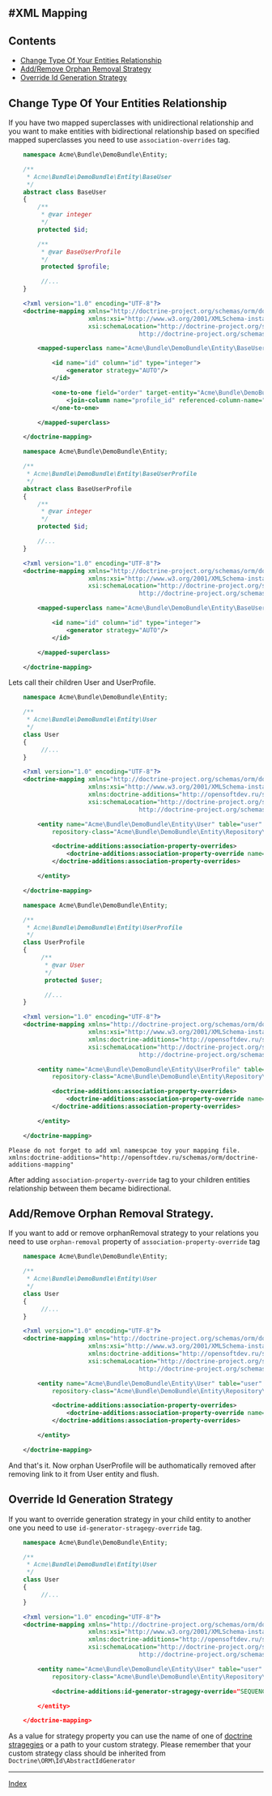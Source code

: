 #XML Mapping
---

## Contents

* [Change Type Of Your Entities Relationship](#change-type-of-your-entities-relationship)
* [Add/Remove Orphan Removal Strategy](#addremove-orphan-removal-strategy)
* [Override Id Generation Strategy](#override-id-generation-strategy)

## <a id="relationship-type"></a>Change Type Of Your Entities Relationship

If you have two mapped superclasses with unidirectional relationship and you want to make entities with bidirectional relationship based on specified mapped superclasses you need to use `association-overrides` tag.


```php
    namespace Acme\Bundle\DemoBundle\Entity;

    /**
     * Acme\Bundle\DemoBundle\Entity\BaseUser
     */
    abstract class BaseUser
    {
        /**
         * @var integer
         */
        protected $id;

        /**
         * @var BaseUserProfile
         */
         protected $profile;

         //...
    }
```

```xml
    <?xml version="1.0" encoding="UTF-8"?>
    <doctrine-mapping xmlns="http://doctrine-project.org/schemas/orm/doctrine-mapping"
                      xmlns:xsi="http://www.w3.org/2001/XMLSchema-instance"
                      xsi:schemaLocation="http://doctrine-project.org/schemas/orm/doctrine-mapping
                                    http://doctrine-project.org/schemas/orm/doctrine-mapping.xsd">

        <mapped-superclass name="Acme\Bundle\DemoBundle\Entity\BaseUser">

            <id name="id" column="id" type="integer">
                <generator strategy="AUTO"/>
            </id>

            <one-to-one field="order" target-entity="Acme\Bundle\DemoBundle\Entity\BaseUserProfile">
                <join-column name="profile_id" referenced-column-name="id"/>
            </one-to-one>

        </mapped-superclass>

    </doctrine-mapping>
```

```php
    namespace Acme\Bundle\DemoBundle\Entity;

    /**
     * Acme\Bundle\DemoBundle\Entity\BaseUserProfile
     */
    abstract class BaseUserProfile
    {
        /**
         * @var integer
         */
        protected $id;

        //...
    }
```

```xml
    <?xml version="1.0" encoding="UTF-8"?>
    <doctrine-mapping xmlns="http://doctrine-project.org/schemas/orm/doctrine-mapping"
                      xmlns:xsi="http://www.w3.org/2001/XMLSchema-instance"
                      xsi:schemaLocation="http://doctrine-project.org/schemas/orm/doctrine-mapping
                                    http://doctrine-project.org/schemas/orm/doctrine-mapping.xsd">

        <mapped-superclass name="Acme\Bundle\DemoBundle\Entity\BaseUserProfile">

            <id name="id" column="id" type="integer">
                <generator strategy="AUTO"/>
            </id>

        </mapped-superclass>

    </doctrine-mapping>
```

Lets call their children User and UserProfile.

```php
    namespace Acme\Bundle\DemoBundle\Entity;

    /**
     * Acme\Bundle\DemoBundle\Entity\User
     */
    class User
    {
         //...
    }
```

```xml
    <?xml version="1.0" encoding="UTF-8"?>
    <doctrine-mapping xmlns="http://doctrine-project.org/schemas/orm/doctrine-mapping"
                      xmlns:xsi="http://www.w3.org/2001/XMLSchema-instance"
                      xmlns:doctrine-additions="http://opensoftdev.ru/schemas/orm/doctrine-additions-mapping"
                      xsi:schemaLocation="http://doctrine-project.org/schemas/orm/doctrine-mapping
                                    http://doctrine-project.org/schemas/orm/doctrine-mapping.xsd">

        <entity name="Acme\Bundle\DemoBundle\Entity\User" table="user"
            repository-class="Acme\Bundle\DemoBundle\Entity\Repository\UserRepository">

            <doctrine-additions:association-property-overrides>
                <doctrine-additions:association-property-override name="profile" inversed-by="user">
            </doctrine-additions:association-property-overrides>

        </entity>

    </doctrine-mapping>
```

```php
    namespace Acme\Bundle\DemoBundle\Entity;

    /**
     * Acme\Bundle\DemoBundle\Entity\UserProfile
     */
    class UserProfile
    {
         /**
          * @var User
          */
          protected $user;

          //...
    }
```

```xml
    <?xml version="1.0" encoding="UTF-8"?>
    <doctrine-mapping xmlns="http://doctrine-project.org/schemas/orm/doctrine-mapping"
                      xmlns:xsi="http://www.w3.org/2001/XMLSchema-instance"
                      xmlns:doctrine-additions="http://opensoftdev.ru/schemas/orm/doctrine-additions-mapping"
                      xsi:schemaLocation="http://doctrine-project.org/schemas/orm/doctrine-mapping
                                    http://doctrine-project.org/schemas/orm/doctrine-mapping.xsd">

        <entity name="Acme\Bundle\DemoBundle\Entity\UserProfile" table="user_profile"
            repository-class="Acme\Bundle\DemoBundle\Entity\Repository\UserProfileRepository">

            <doctrine-additions:association-property-overrides>
                <doctrine-additions:association-property-override name="user" mapped-by="profile">
            </doctrine-additions:association-property-overrides>

        </entity>

    </doctrine-mapping>
```

    Please do not forget to add xml namespcae toy your mapping file. xmlns:doctrine-additions="http://opensoftdev.ru/schemas/orm/doctrine-additions-mapping"

After adding `association-property-override` tag to your children entities relationship between them became bidirectional.

## <a id="orphan-removal-override"></a>Add/Remove Orphan Removal Strategy.

If you want to add or remove orphanRemoval strategy to your relations you need to use `orphan-removal` property of `association-property-override` tag

```php
    namespace Acme\Bundle\DemoBundle\Entity;

    /**
     * Acme\Bundle\DemoBundle\Entity\User
     */
    class User
    {
         //...
    }
```

```xml
    <?xml version="1.0" encoding="UTF-8"?>
    <doctrine-mapping xmlns="http://doctrine-project.org/schemas/orm/doctrine-mapping"
                      xmlns:xsi="http://www.w3.org/2001/XMLSchema-instance"
                      xmlns:doctrine-additions="http://opensoftdev.ru/schemas/orm/doctrine-additions-mapping"
                      xsi:schemaLocation="http://doctrine-project.org/schemas/orm/doctrine-mapping
                                    http://doctrine-project.org/schemas/orm/doctrine-mapping.xsd">

        <entity name="Acme\Bundle\DemoBundle\Entity\User" table="user"
            repository-class="Acme\Bundle\DemoBundle\Entity\Repository\UserRepository">

            <doctrine-additions:association-property-overrides>
                <doctrine-additions:association-property-override name="user" orphan-removal="true">
            </doctrine-additions:association-property-overrides>

        </entity>

    </doctrine-mapping>
```

And that's it. Now orphan UserProfile will be authomatically removed after removing link to it from User entity and flush.

## <a id="id-generation-override"></a>Override Id Generation Strategy

If you want to override generation strategy in your child entity to another one you need to use `id-generator-stragegy-override` tag.

```php
    namespace Acme\Bundle\DemoBundle\Entity;

    /**
     * Acme\Bundle\DemoBundle\Entity\User
     */
    class User
    {
         //...
    }
```

```xml
    <?xml version="1.0" encoding="UTF-8"?>
    <doctrine-mapping xmlns="http://doctrine-project.org/schemas/orm/doctrine-mapping"
                      xmlns:xsi="http://www.w3.org/2001/XMLSchema-instance"
                      xmlns:doctrine-additions="http://opensoftdev.ru/schemas/orm/doctrine-additions-mapping"
                      xsi:schemaLocation="http://doctrine-project.org/schemas/orm/doctrine-mapping
                                    http://doctrine-project.org/schemas/orm/doctrine-mapping.xsd">

        <entity name="Acme\Bundle\DemoBundle\Entity\User" table="user"
            repository-class="Acme\Bundle\DemoBundle\Entity\Repository\UserRepository">

            <doctrine-additions:id-generator-stragegy-override="SEQUENCE" />

        </entity>

    </doctrine-mapping>
```

As a value for strategy property you can use the name of one of [doctrine stragegies](http://doctrine-orm.readthedocs.org/en/latest/reference/basic-mapping.html#identifier-generation-strategies) or a path to your custom strategy.
Please remember that your custom strategy class should be inherited from `Doctrine\ORM\Id\AbstractIdGenerator`

---
[Index](index.md)
